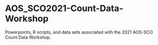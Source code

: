 # AOS_SCO2021-Count-Data-Workshop
Powerpoints, R scripts, and data sets associated with the 2021 AOS-SCO Count Data Workshop.
